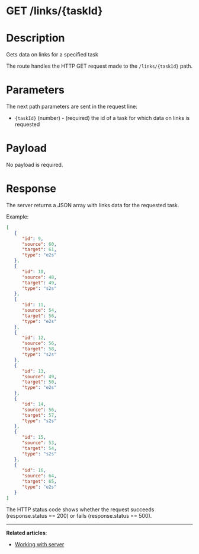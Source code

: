 # GET /links/{taskId}

# **Description**

Gets data on links for a specified task

The route handles the HTTP GET request made to the `/links/{taskId}` path.

# **Parameters**

The next path parameters are sent in the request line:

- `{taskId}` (number) - (required) the id of a task for which data on links is requested

# **Payload**

No payload is required.

# **Response**

The server returns a JSON array with links data for the requested task.

Example:

```json
[
   {
      "id": 9,
      "source": 60,
      "target": 61,
      "type": "e2s"
   },
   {
      "id": 10,
      "source": 48,
      "target": 49,
      "type": "s2s"
   },
   {
      "id": 11,
      "source": 54,
      "target": 56,
      "type": "e2s"
   },
   {
      "id": 12,
      "source": 56,
      "target": 58,
      "type": "s2s"
   },
   {
      "id": 13,
      "source": 49,
      "target": 50,
      "type": "e2s"
   },
   {
      "id": 14,
      "source": 56,
      "target": 57,
      "type": "s2s"
   },
   {
      "id": 15,
      "source": 53,
      "target": 54,
      "type": "s2s"
   },
   {
      "id": 16,
      "source": 64,
      "target": 65,
      "type": "e2s"
   }
]

```

The HTTP status code shows whether the request succeeds (response.status == 200) or fails (response.status == 500).

---

**Related articles**:

- [Working with server](https://docs.svar.dev/react/gantt/guides/working_with_server)